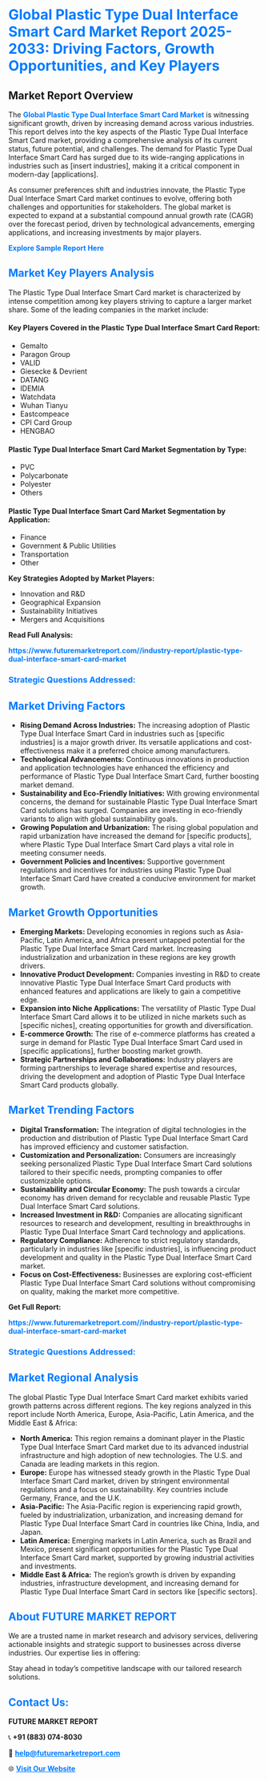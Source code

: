 <h1 style="color: #007BFF;">Global Plastic Type Dual Interface Smart Card Market Report 2025-2033: Driving Factors, Growth Opportunities, and Key Players</h1>

<section id="overview">
<h2>Market Report Overview</h2>
<p>The <a href="https://www.futuremarketreport.com//industry-report/plastic-type-dual-interface-smart-card-market" style="color: #007BFF; text-decoration: none;"><strong>Global Plastic Type Dual Interface Smart Card Market</strong></a> is witnessing significant growth, driven by increasing demand across various industries. This report delves into the key aspects of the Plastic Type Dual Interface Smart Card market, providing a comprehensive analysis of its current status, future potential, and challenges. The demand for Plastic Type Dual Interface Smart Card has surged due to its wide-ranging applications in industries such as [insert industries], making it a critical component in modern-day [applications].</p>
<p>As consumer preferences shift and industries innovate, the Plastic Type Dual Interface Smart Card market continues to evolve, offering both challenges and opportunities for stakeholders. The global market is expected to expand at a substantial compound annual growth rate (CAGR) over the forecast period, driven by technological advancements, emerging applications, and increasing investments by major players.</p>
</section>

<section id="overview">
<p><a href="https://www.futuremarketreport.com//request-sample/reportId=76432" style="color: #007BFF; text-decoration: none;"><strong>Explore Sample Report Here</strong></a></p>
</section>

<section id="key-players">
<h2 style="color: #007BFF;">Market Key Players Analysis</h2>
<p>The Plastic Type Dual Interface Smart Card market is characterized by intense competition among key players striving to capture a larger market share. Some of the leading companies in the market include:</p>
<h4>Key Players Covered in the Plastic Type Dual Interface Smart Card Report:</h4>
<ul><li>Gemalto</li><li>Paragon Group</li><li>VALID</li><li>Giesecke &amp; Devrient</li><li>DATANG</li><li>IDEMIA</li><li>Watchdata</li><li>Wuhan Tianyu</li><li>Eastcompeace</li><li>CPI Card Group</li><li>HENGBAO</li></ul>
<h4>Plastic Type Dual Interface Smart Card Market Segmentation by Type:</h4>
<ul><li>PVC</li><li>Polycarbonate</li><li>Polyester</li><li>Others</li></ul>

<h4>Plastic Type Dual Interface Smart Card Market Segmentation by Application:</h4>
<ul><li>Finance</li><li>Government &amp; Public Utilities</li><li>Transportation</li><li>Other</li></ul>
<p><strong>Key Strategies Adopted by Market Players:</strong></p>
<ul>
<li>Innovation and R&D</li>
<li>Geographical Expansion</li>
<li>Sustainability Initiatives</li>
<li>Mergers and Acquisitions</li>
</ul>
</section>

<section>
<p><strong>Read Full Analysis: </strong></p><a href="https://www.futuremarketreport.com//industry-report/plastic-type-dual-interface-smart-card-market" style="color: #007BFF; text-decoration: none;"><strong>https://www.futuremarketreport.com//industry-report/plastic-type-dual-interface-smart-card-market</strong></a>
<h3 style="color: #007BFF;">Strategic Questions Addressed:</h3>
</section>

<section id="driving-factors">
<h2 style="color: #007BFF;">Market Driving Factors</h2>
<ul>
<li><strong>Rising Demand Across Industries:</strong> The increasing adoption of Plastic Type Dual Interface Smart Card in industries such as [specific industries] is a major growth driver. Its versatile applications and cost-effectiveness make it a preferred choice among manufacturers.</li>
<li><strong>Technological Advancements:</strong> Continuous innovations in production and application technologies have enhanced the efficiency and performance of Plastic Type Dual Interface Smart Card, further boosting market demand.</li>
<li><strong>Sustainability and Eco-Friendly Initiatives:</strong> With growing environmental concerns, the demand for sustainable Plastic Type Dual Interface Smart Card solutions has surged. Companies are investing in eco-friendly variants to align with global sustainability goals.</li>
<li><strong>Growing Population and Urbanization:</strong> The rising global population and rapid urbanization have increased the demand for [specific products], where Plastic Type Dual Interface Smart Card plays a vital role in meeting consumer needs.</li>
<li><strong>Government Policies and Incentives:</strong> Supportive government regulations and incentives for industries using Plastic Type Dual Interface Smart Card have created a conducive environment for market growth.</li>
</ul>
</section>

<section id="growth-opportunities">
<h2 style="color: #007BFF;">Market Growth Opportunities</h2>
<ul>
<li><strong>Emerging Markets:</strong> Developing economies in regions such as Asia-Pacific, Latin America, and Africa present untapped potential for the Plastic Type Dual Interface Smart Card market. Increasing industrialization and urbanization in these regions are key growth drivers.</li>
<li><strong>Innovative Product Development:</strong> Companies investing in R&D to create innovative Plastic Type Dual Interface Smart Card products with enhanced features and applications are likely to gain a competitive edge.</li>
<li><strong>Expansion into Niche Applications:</strong> The versatility of Plastic Type Dual Interface Smart Card allows it to be utilized in niche markets such as [specific niches], creating opportunities for growth and diversification.</li>
<li><strong>E-commerce Growth:</strong> The rise of e-commerce platforms has created a surge in demand for Plastic Type Dual Interface Smart Card used in [specific applications], further boosting market growth.</li>
<li><strong>Strategic Partnerships and Collaborations:</strong> Industry players are forming partnerships to leverage shared expertise and resources, driving the development and adoption of Plastic Type Dual Interface Smart Card products globally.</li>
</ul>
</section>

<section id="trending-factors">
<h2 style="color: #007BFF;">Market Trending Factors</h2>
<ul>
<li><strong>Digital Transformation:</strong> The integration of digital technologies in the production and distribution of Plastic Type Dual Interface Smart Card has improved efficiency and customer satisfaction.</li>
<li><strong>Customization and Personalization:</strong> Consumers are increasingly seeking personalized Plastic Type Dual Interface Smart Card solutions tailored to their specific needs, prompting companies to offer customizable options.</li>
<li><strong>Sustainability and Circular Economy:</strong> The push towards a circular economy has driven demand for recyclable and reusable Plastic Type Dual Interface Smart Card solutions.</li>
<li><strong>Increased Investment in R&D:</strong> Companies are allocating significant resources to research and development, resulting in breakthroughs in Plastic Type Dual Interface Smart Card technology and applications.</li>
<li><strong>Regulatory Compliance:</strong> Adherence to strict regulatory standards, particularly in industries like [specific industries], is influencing product development and quality in the Plastic Type Dual Interface Smart Card market.</li>
<li><strong>Focus on Cost-Effectiveness:</strong> Businesses are exploring cost-efficient Plastic Type Dual Interface Smart Card solutions without compromising on quality, making the market more competitive.</li>
</ul>
</section>

<section>
<p><strong>Get Full Report: </strong></p><a href="https://www.futuremarketreport.com//industry-report/plastic-type-dual-interface-smart-card-market" style="color: #007BFF; text-decoration: none;"><strong>https://www.futuremarketreport.com//industry-report/plastic-type-dual-interface-smart-card-market</strong></a>
<h3 style="color: #007BFF;">Strategic Questions Addressed:</h3>
</section>


<section id="regional-analysis">
<h2 style="color: #007BFF;">Market Regional Analysis</h2>
<p>The global Plastic Type Dual Interface Smart Card market exhibits varied growth patterns across different regions. The key regions analyzed in this report include North America, Europe, Asia-Pacific, Latin America, and the Middle East & Africa:</p>
<ul>
<li><strong>North America:</strong> This region remains a dominant player in the Plastic Type Dual Interface Smart Card market due to its advanced industrial infrastructure and high adoption of new technologies. The U.S. and Canada are leading markets in this region.</li>
<li><strong>Europe:</strong> Europe has witnessed steady growth in the Plastic Type Dual Interface Smart Card market, driven by stringent environmental regulations and a focus on sustainability. Key countries include Germany, France, and the U.K.</li>
<li><strong>Asia-Pacific:</strong> The Asia-Pacific region is experiencing rapid growth, fueled by industrialization, urbanization, and increasing demand for Plastic Type Dual Interface Smart Card in countries like China, India, and Japan.</li>
<li><strong>Latin America:</strong> Emerging markets in Latin America, such as Brazil and Mexico, present significant opportunities for the Plastic Type Dual Interface Smart Card market, supported by growing industrial activities and investments.</li>
<li><strong>Middle East & Africa:</strong> The region’s growth is driven by expanding industries, infrastructure development, and increasing demand for Plastic Type Dual Interface Smart Card in sectors like [specific sectors].</li>
</ul>
</section>

<footer>
<h2 style="color: #007BFF;">About FUTURE MARKET REPORT</h2>
<p>We are a trusted name in market research and advisory services, delivering actionable insights and strategic support to businesses across diverse industries. Our expertise lies in offering:</p>

<p>Stay ahead in today’s competitive landscape with our tailored research solutions.</p>

<h2 style="color: #007BFF;">Contact Us:</h2>
<p><strong>FUTURE MARKET REPORT</strong></p>
<p>📞 <strong>+91 (883) 074-8030</strong></p>
<p>📧 <strong><a href="mailto:help@futuremarketreport.com" style="color: #007BFF;">help@futuremarketreport.com</a></strong></p>
<p>🌐 <strong><a href="https://www.futuremarketreport.com/" style="color: #007BFF;">Visit Our Website</a></strong></p>
</footer>